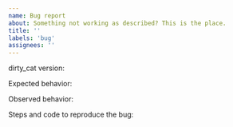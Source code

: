 ```yaml
---
name: Bug report
about: Something not working as described? This is the place.
title: ''
labels: 'bug'
assignees: ''
---
```

<!--Provide a brief description of the bug.-->


<!--Please fill in the following information, to the best of your ability.-->

dirty_cat version:

Expected behavior:

Observed behavior:

Steps and code to reproduce the bug:

```python

```
